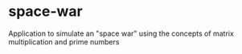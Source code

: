 # space-war
Application to simulate an "space war" using the concepts of matrix multiplication and prime numbers
